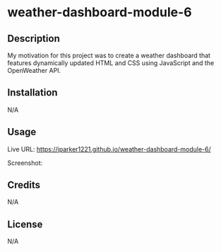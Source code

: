 # weather-dashboard-module-6

## Description

My motivation for this project was to create a weather dashboard that features dynamically updated HTML and CSS using JavaScript and the OpenWeather API.

## Installation

N/A

## Usage

Live URL: https://jparker1221.github.io/weather-dashboard-module-6/

Screenshot:

## Credits

N/A

## License

N/A